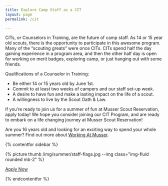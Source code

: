 ```yaml
---
title: Explore Camp Staff as a CIT
layout: page
permalink: /cit

---
```


CITs, or Counselors in Training, are the future of camp staff. As 14 or 15 year old scouts, there is the opportunity to participate in this awesome program. Many of the “scouting greats” were once CITs. CITs spend half the day gaining experience in a program area, and then the other half day is open for working on merit badges, exploring camp, or just hanging out with some friends. 

Qualifications of a Counselor in Training:

- Be either 14 or 15 years old by June 1st.
- Commit to at least two weeks of campers and our staff set-up week.
- A desire to have fun and make a lasting impact on the life of a scout.
- A willingness to live by the Scout Oath &amp; Law.

If you’re ready to join us for a summer of fun at Musser Scout Reservation, apply today! We hope you consider joining our CIT Program, and are ready to embark on a life changing journey at Musser Scout Reservation!

Are you 16 years old and looking for an exciting way to spend your whole summer? Find out more about [Working At Musser](/staff).

{% contentfor sidebar %}

{% picture thumb /img/summer/staff-flags.jpg --img class="img-fluid rounded mb-2" %}

<a class="btn btn-primary btn-block mb-2" href="https://colbsa.workbrightats.com/jobs/">Apply Now</a>

{% endcontentfor %}
